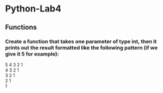 # Python-Lab4
## Functions
### Create a function that takes one parameter of type int, then it prints out the result formatted like the following pattern (if we give it 5 for example):
5 4 3 2 1   
4 3 2 1   
3 2 1   
2 1   
1   
